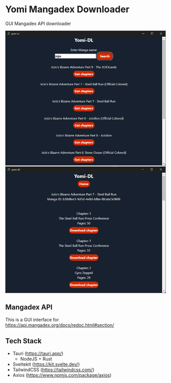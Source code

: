# Yomi Mangadex Downloader
GUI Mangadex API downloader

![](static/yomi-dl.png)
![](static/yomi-dl-2.png)


## Mangadex API
This is a GUI interface for https://api.mangadex.org/docs/redoc.html#section/


## Tech Stack
- Tauri (https://tauri.app/)
    - NodeJS + Rust
- Sveltekit (https://kit.svelte.dev/)
- TailwindCSS (https://tailwindcss.com/)
- Axios (https://www.npmjs.com/package/axios)
